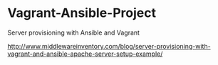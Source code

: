 # Vagrant-Ansible-Project
Server provisioning with Ansible and Vagrant

http://www.middlewareinventory.com/blog/server-provisioning-with-vagrant-and-ansible-apache-server-setup-example/

